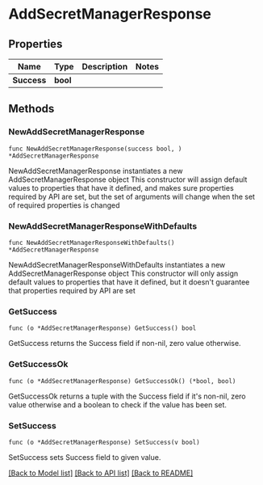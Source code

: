 # AddSecretManagerResponse

## Properties

Name | Type | Description | Notes
------------ | ------------- | ------------- | -------------
**Success** | **bool** |  | 

## Methods

### NewAddSecretManagerResponse

`func NewAddSecretManagerResponse(success bool, ) *AddSecretManagerResponse`

NewAddSecretManagerResponse instantiates a new AddSecretManagerResponse object
This constructor will assign default values to properties that have it defined,
and makes sure properties required by API are set, but the set of arguments
will change when the set of required properties is changed

### NewAddSecretManagerResponseWithDefaults

`func NewAddSecretManagerResponseWithDefaults() *AddSecretManagerResponse`

NewAddSecretManagerResponseWithDefaults instantiates a new AddSecretManagerResponse object
This constructor will only assign default values to properties that have it defined,
but it doesn't guarantee that properties required by API are set

### GetSuccess

`func (o *AddSecretManagerResponse) GetSuccess() bool`

GetSuccess returns the Success field if non-nil, zero value otherwise.

### GetSuccessOk

`func (o *AddSecretManagerResponse) GetSuccessOk() (*bool, bool)`

GetSuccessOk returns a tuple with the Success field if it's non-nil, zero value otherwise
and a boolean to check if the value has been set.

### SetSuccess

`func (o *AddSecretManagerResponse) SetSuccess(v bool)`

SetSuccess sets Success field to given value.



[[Back to Model list]](../README.md#documentation-for-models) [[Back to API list]](../README.md#documentation-for-api-endpoints) [[Back to README]](../README.md)


